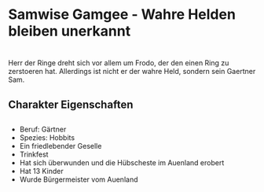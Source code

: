 # Samwise Gamgee - Wahre Helden bleiben unerkannt<h1>

Herr der Ringe dreht sich vor allem um Frodo, der den einen Ring zu zerstoeren hat. Allerdings ist nicht er der wahre Held, sondern sein Gaertner Sam.

## Charakter Eigenschaften<h2>

* Beruf: Gärtner
* Spezies: Hobbits
* Ein friedlebender Geselle
* Trinkfest
* Hat sich überwunden und die Hübscheste im Auenland erobert
* Hat 13 Kinder
* Wurde Bürgermeister vom Auenland
